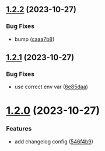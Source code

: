 ## [1.2.2](https://github.com/nestjs-enhanced/nestjs-enhanced/compare/v1.2.1...v1.2.2) (2023-10-27)


### Bug Fixes

* bump ([caaa7b8](https://github.com/nestjs-enhanced/nestjs-enhanced/commit/caaa7b82fa762237e7390e2ede9777711c81751d))

## [1.2.1](https://github.com/nestjs-enhanced/nestjs-enhanced/compare/v1.2.0...v1.2.1) (2023-10-27)


### Bug Fixes

* use correct env var ([6e85daa](https://github.com/nestjs-enhanced/nestjs-enhanced/commit/6e85daabdc6138c02b783e3b4e1cf1ee06e90060))

# [1.2.0](https://github.com/nestjs-enhanced/nestjs-enhanced/compare/v1.1.0...v1.2.0) (2023-10-27)


### Features

* add changelog config ([546f4b9](https://github.com/nestjs-enhanced/nestjs-enhanced/commit/546f4b9b58d9b119c4aa0f2092fa9793715c118c))
